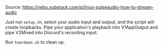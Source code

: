Source: https://nebu.substack.com/p/linux-pulseaudio-how-to-stream-audio

Just run `setup.sh`, select your audio input and output, and the script will
create loopbacks. Pipe your application's playback into V1AppOutput and pipe
V2Mixed into Discord's recording input.

Run `teardown.sh` to clean up.
